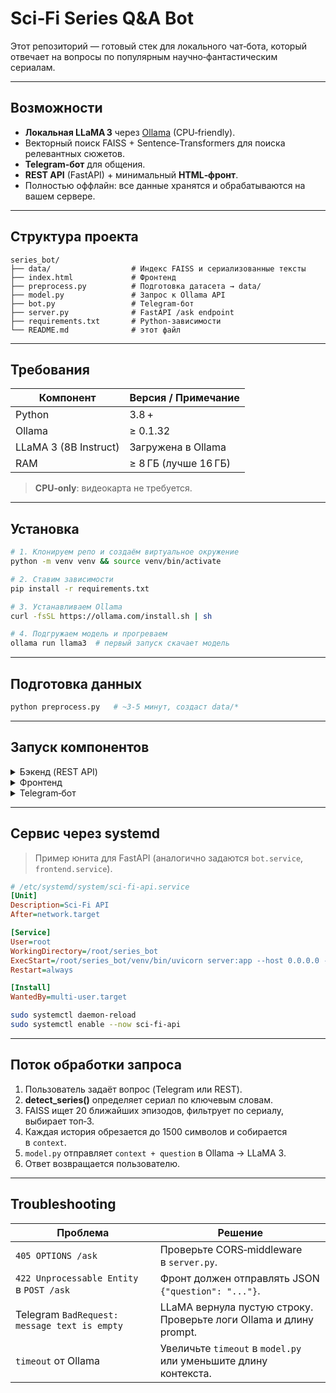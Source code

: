# Sci‑Fi Series Q\&A Bot

Этот репозиторий — готовый стек для локального чат‑бота, который отвечает на вопросы по популярным научно‑фантастическим сериалам. 

---

## Возможности

* **Локальная LLaMA 3** через [Ollama](https://ollama.com) (CPU‑friendly).
* Векторный поиск FAISS + Sentence‑Transformers для поиска релевантных сюжетов.
* **Telegram‑бот** для общения.
* **REST API** (FastAPI) + минимальный **HTML‑фронт**.
*  Полностью оффлайн: все данные хранятся и обрабатываются на вашем сервере.

---

## Структура проекта

```
series_bot/
├── data/                  # Индекс FAISS и сериализованные тексты
├── index.html             # Фронтенд 
├── preprocess.py          # Подготовка датасета → data/
├── model.py               # Запрос к Ollama API
├── bot.py                 # Telegram‑бот
├── server.py              # FastAPI /ask endpoint
├── requirements.txt       # Python‑зависимости
└── README.md              # этот файл
```

---

## Требования

| Компонент             | Версия / Примечание  |
| --------------------- | -------------------- |
| Python                | 3.8 +                |
| Ollama                | ≥ 0.1.32             |
| LLaMA 3 (8B Instruct) | Загружена в Ollama   |
| RAM                   | ≥ 8 ГБ (лучше 16 ГБ) |

> **CPU‑only**: видеокарта не требуется.

---

## Установка

```bash
# 1. Клонируем репо и создаём виртуальное окружение
python -m venv venv && source venv/bin/activate

# 2. Ставим зависимости
pip install -r requirements.txt

# 3. Устанавливаем Ollama
curl -fsSL https://ollama.com/install.sh | sh

# 4. Подгружаем модель и прогреваем
ollama run llama3  # первый запуск скачает модель
```

---

## Подготовка данных

```bash
python preprocess.py   # ~3‑5 минут, создаст data/*
```

---

## Запуск компонентов

<details>
<summary>Бэкенд (REST API)</summary>

```bash
uvicorn server:app --host 0.0.0.0 --port 80
```

Swagger UI → `http://<IP>/docs`

</details>

<details>
<summary>Фронтенд</summary>

```bash
python -m http.server 8080 &
```

Затем откройте `http://<IP>:8080` в браузере.

</details>

<details>
<summary>Telegram‑бот</summary>

1. Создайте токен у @BotFather
2. Запишите его в `config.py` → `TELEGRAM_TOKEN = "123456:ABC..."`
3. Запустите:

```bash
python bot.py
```

</details>

---

## Сервис через systemd

> Пример юнита для FastAPI (аналогично задаются `bot.service`, `frontend.service`).

```ini
# /etc/systemd/system/sci-fi-api.service
[Unit]
Description=Sci‑Fi API
After=network.target

[Service]
User=root
WorkingDirectory=/root/series_bot
ExecStart=/root/series_bot/venv/bin/uvicorn server:app --host 0.0.0.0 --port 80
Restart=always

[Install]
WantedBy=multi-user.target
```

```bash
sudo systemctl daemon-reload
sudo systemctl enable --now sci-fi-api
```

---

## Поток обработки запроса

1. Пользователь задаёт вопрос (Telegram или REST).
2. **detect\_series()** определяет сериал по ключевым словам.
3. FAISS ищет 20 ближайших эпизодов, фильтрует по сериалу, выбирает топ‑3.
4. Каждая история обрезается до 1500 символов и собирается в `context`.
5. `model.py` отправляет `context + question` в Ollama → LLaMA 3.
6. Ответ возвращается пользователю.

---

## Troubleshooting

| Проблема                                     | Решение                                                            |
| -------------------------------------------- | ------------------------------------------------------------------ |
| `405 OPTIONS /ask`                           | Проверьте CORS‑middleware в `server.py`.                           |
| `422 Unprocessable Entity` в `POST /ask`     | Фронт должен отправлять JSON `{"question": "..."}`.                |
| Telegram `BadRequest: message text is empty` | LLaMA вернула пустую строку. Проверьте логи Ollama и длину prompt. |
| `timeout` от Ollama                          | Увеличьте `timeout` в `model.py` или уменьшите длину контекста.    |


